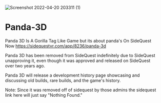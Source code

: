 ![Screenshot 2022-04-20 203311 (1)](https://user-images.githubusercontent.com/97656665/164966673-3dceffb3-5c3e-465d-b165-5e7015cb9e7b.png)

# Panda-3D
Panda 3D Is A Gorilla Tag Like Game but its about panda's On SideQuest Now
https://sidequestvr.com/app/8236/panda-3d

Panda 3D has been removed from SideQuest indefinitely due to SideQuest unapproving it, even though it was approved and released on SideQuest over two years ago.

Panda 3D will release a development history page showcasing and discussing old builds, rare builds, and the game's history.

Note: Since it was removed off of sidequest by those admins the sidequest link here will just say "Nothing Found."
